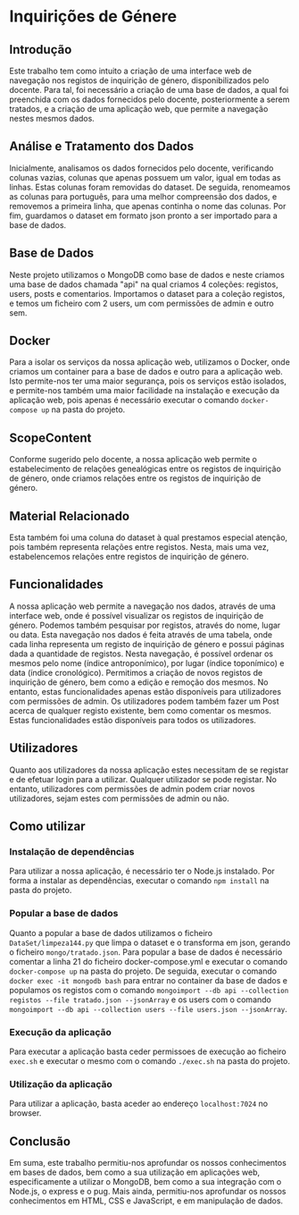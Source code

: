 # Inquirições de Génere

## Introdução
Este trabalho tem como intuito a criação de uma interface web de navegação nos registos de inquirição de género, disponibilizados pelo docente. Para tal, foi necessário a criação de uma base de dados, a qual foi preenchida com os dados fornecidos pelo docente, posteriormente a serem tratados, e a criação de uma aplicação web, que permite a navegação nestes mesmos dados.

## Análise e Tratamento dos Dados
Inicialmente, analisamos os dados fornecidos pelo docente, verificando colunas vazias, colunas que apenas possuem um valor, igual em todas as linhas. Estas colunas foram removidas do dataset.
De seguida, renomeamos as colunas para português, para uma melhor compreensão dos dados, e removemos a primeira linha, que apenas continha o nome das colunas.
Por fim, guardamos o dataset em formato json pronto a ser importado para a base de dados.

## Base de Dados
Neste projeto utilizamos o MongoDB como base de dados e neste criamos uma base de dados chamada "api" na qual criamos 4 coleções: registos, users, posts e comentarios.
Importamos o dataset para a coleção registos, e temos um ficheiro com 2 users, um com permissões de admin e outro sem.

## Docker
Para a isolar os serviços da nossa aplicação web, utilizamos o Docker, onde criamos um container para a base de dados e outro para a aplicação web.
Isto permite-nos ter uma maior segurança, pois os serviços estão isolados, e permite-nos também uma maior facilidade na instalação e execução da aplicação web, pois apenas é necessário executar o comando `docker-compose up` na pasta do projeto.

## ScopeContent
Conforme sugerido pelo docente, a nossa aplicação web permite o estabelecimento de relações genealógicas entre os registos de inquirição de género, onde criamos relações entre os registos de inquirição de género.

## Material Relacionado
Esta também foi uma coluna do dataset à qual prestamos especial atenção, pois também representa relações entre registos. Nesta, mais uma vez, estabelencemos relações entre registos de inquirição de género.

## Funcionalidades
A nossa aplicação web permite a navegação nos dados, através de uma interface web, onde é possível visualizar os registos de inquirição de género. Podemos também pesquisar por registos, através do nome, lugar ou data. Esta navegação nos dados é feita através de uma tabela, onde cada linha representa um registo de inquirição de género e possui páginas dada a quantidade de registos.
Nesta navegação, é possível ordenar os mesmos pelo nome (índice antroponímico), por lugar (índice toponímico) e data (índice cronológico).
Permitimos a criação de novos registos de inquirição de género, bem como a edição e remoção dos mesmos. No entanto, estas funcionalidades apenas estão disponíveis para utilizadores com permissões de admin.
Os utilizadores podem também fazer um Post acerca de qualquer registo existente, bem como comentar os mesmos. Estas funcionalidades estão disponíveis para todos os utilizadores.

## Utilizadores
Quanto aos utilizadores da nossa aplicação estes necessitam de se registar e de efetuar login para a utilizar.
Qualquer utilizador se pode registar. No entanto, utilizadores com permissões de admin podem criar novos utilizadores, sejam estes com permissões de admin ou não.


## Como utilizar
### Instalação de dependências
Para utilizar a nossa aplicação, é necessário ter o Node.js instalado.
Por forma a instalar as dependências, executar o comando `npm install` na pasta do projeto.
### Popular a base de dados
Quanto a popular a base de dados utilizamos o ficheiro `DataSet/limpeza144.py` que limpa o dataset e o transforma em json, gerando o ficheiro `mongo/tratado.json`.
Para popular a base de dados é necessário comentar a linha 21 do ficheiro docker-compose.yml e executar o comando `docker-compose up` na pasta do projeto.
De seguida, executar o comando `docker exec -it mongodb bash` para entrar no container da base de dados e populamos os registos com o comando `mongoimport --db api --collection registos --file tratado.json --jsonArray` e os users com o comando `mongoimport --db api --collection users --file users.json --jsonArray`.
### Execução da aplicação
Para executar a aplicação basta ceder permissoes de execução ao ficheiro `exec.sh` e executar o mesmo com o comando `./exec.sh` na pasta do projeto.
### Utilização da aplicação
Para utilizar a aplicação, basta aceder ao endereço `localhost:7024` no browser.


## Conclusão
Em suma, este trabalho permitiu-nos aprofundar os nossos conhecimentos em bases de dados, bem como a sua utilização em aplicações web, especificamente a utilizar o MongoDB, bem como a sua integração com o Node.js, o express e o pug.
Mais ainda, permitiu-nos aprofundar os nossos conhecimentos em HTML, CSS e JavaScript, e em manipulação de dados.


